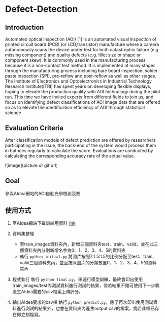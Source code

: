 # Defect-Detection

## Introduction

Automated optical inspection (AOI) [1] is an automated visual inspection of printed circuit board (PCB) (or LCD,transistor) manufacture where a camera autonomously scans the device under test for both catastrophic failure (e.g. missing component) and quality defects (e.g. fillet size or shape or component skew). It is commonly used in the manufacturing process because it is a non-contact test method. It is implemented at many stages through the manufacturing process including bare board inspection, solder paste inspection (SPI), pre-reflow and post-reflow as well as other stages. The Institute of Electronics and Optoelectronics in Industrial Technology Research Institute(ITRI) has spent years on developing flexible displays, hoping to elevate the production quality with AOI technology during the pilot run. This time we have invited experts from different fields to join us, and focus on identifying defect classifications of AOI image data that are offered so as to elevate the identification efficiency of AOI through statistical science

## Evaluation Criteria

After classification models of defect prediction are offered by researchers participating in the issue, the back-end of the system would process them in bathces regularly to calculate the score. Evaluations are conducted by calculating the corresponding accuracy rate of the actual value.

![image](picture or gif url)

## Goal
參與AIdea網站的AOI自動光學檢測競賽


## 使用方式
1.	至AIdea網站下載訓練用資料 [link](https://aidea-web.tw/topic/a49e3f76-69c9-4a4a-bcfc-c882840b3f27)

2.	資料集整理
    *  至train_images資料夾內，新增三個資料夾test、train、valid，並在此三個資料夾內分別新增名字為0、1、2、3、4、5的資料夾
    * 執行 `python initial.py` 將圖片按照7:1.5:1.5的比例分配至test、train、valid三個資料夾內，並且按照圖片的分類放置0、1、2、3、4、5的資料夾內

3.	程式執行
執行 `python final.py`，來運行模型訓練，最終會印出使用train_images/test內測試資料進行測試的結果，倘若結果不錯可使用下一步驟產生AIdea需要的csv檔案上傳評分。

4.	輸出AIdea要求的csv檔
執行 `python predict.py`，除了再次印出使用測試資料進行測試的結果外，也會在資料夾內產生output.csv的檔案，倘若此檔已存在即立刻複寫。
